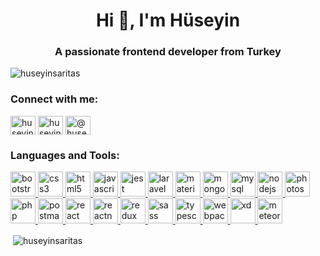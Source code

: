 <h1 align="center">Hi 👋, I'm Hüseyin</h1>
<h3 align="center">A passionate frontend developer from Turkey</h3>

<p align="left"><img src="https://komarev.com/ghpvc/?username=huseyinsaritas&label=Profile%20views&color=0e75b6&style=flat" alt="huseyinsaritas" /></p>

<h3 align="left">Connect with me:</h3>
<p align="left">
  <a href="https://codepen.io/huseyinsaritas" target="blank"
    ><img align="center" src="https://cdn.jsdelivr.net/npm/simple-icons@3.0.1/icons/codepen.svg" alt="huseyinsaritas" height="30" width="40"
  /></a>
  <a href="https://linkedin.com/in/huseyinsaritas" target="blank"
    ><img align="center" src="https://cdn.jsdelivr.net/npm/simple-icons@3.0.1/icons/linkedin.svg" alt="huseyinsaritas" height="30" width="40"
  /></a>
  <a href="https://medium.com/@huseyinsaritas" target="blank"
    ><img align="center" src="https://cdn.jsdelivr.net/npm/simple-icons@3.0.1/icons/medium.svg" alt="@huseyinsaritas" height="30" width="40"
  /></a>
</p>

<h3 align="left">Languages and Tools:</h3>
<p align="left">
  <a href="https://getbootstrap.com" target="_blank">
    <img src="https://cdn4.iconfinder.com/data/icons/vector-brand-logos/40/Bootstrap-512.png" alt="bootstrap" width="40" height="40" />
  </a>
  <a href="https://www.w3schools.com/css/" target="_blank">
    <img src="https://cdn4.iconfinder.com/data/icons/flat-brand-logo-2/512/css3-512.png" alt="css3" width="40" height="40" />
  </a>
  <a href="https://www.w3.org/html/" target="_blank">
    <img src="https://cdn4.iconfinder.com/data/icons/flat-brand-logo-2/512/html5-512.png" alt="html5" width="40" height="40" />
  </a>
  <a href="https://developer.mozilla.org/en-US/docs/Web/JavaScript" target="_blank">
    <img
      src="https://cdn2.iconfinder.com/data/icons/designer-skills/128/code-programming-javascript-software-develop-command-language-512.png"
      alt="javascript"
      width="40"
      height="40"
    />
  </a>
  <a href="https://jestjs.io" target="_blank"> <img src="https://www.vectorlogo.zone/logos/jestjsio/jestjsio-icon.svg" alt="jest" width="40" height="40" /> </a>
  <a href="https://laravel.com/" target="_blank">
    <img src="https://cdn3.iconfinder.com/data/icons/popular-services-brands/512/laravel-512.png" alt="laravel" width="40" height="40" />
  </a>
  <a href="https://materializecss.com/" target="_blank">
    <img src="https://raw.githubusercontent.com/prplx/svg-logos/5585531d45d294869c4eaab4d7cf2e9c167710a9/svg/materialize.svg" alt="materialize" width="40" height="40" />
  </a>
  <a href="https://www.mongodb.com/" target="_blank">
    <img src="https://cdn0.iconfinder.com/data/icons/hippicons-technology/64/database-alt-512.png" alt="mongodb" width="40" height="40" />
  </a>
  <a href="https://www.mysql.com/" target="_blank">
    <img src="https://cdn4.iconfinder.com/data/icons/logos-3/181/MySQL-512.png" alt="mysql" width="40" height="40" />
  </a>
  <a href="https://nodejs.org" target="_blank">
    <img src="https://cdn4.iconfinder.com/data/icons/logos-3/188/nodejs-light-512.png" alt="nodejs" width="40" height="40" />
  </a>
  <a href="https://www.photoshop.com/en" target="_blank">
    <img src="https://cdn3.iconfinder.com/data/icons/logos-brands-3/24/logo_brand_brands_logos_adobe_photoshop-512.png" alt="photoshop" width="40" height="40" />
  </a>
  <a href="https://www.php.net" target="_blank"> <img src="https://cdn3.iconfinder.com/data/icons/popular-services-brands/512/php-512.png" alt="php" width="40" height="40" /> </a>
  <a href="https://postman.com" target="_blank">
    <img src="https://user-images.githubusercontent.com/2676579/34940598-17cc20f0-f9be-11e7-8c6d-f0190d502d64.png" alt="postman" width="40" height="40" />
  </a>
  <a href="https://reactjs.org/" target="_blank">
    <img src="https://cdn0.iconfinder.com/data/icons/logos-brands-in-colors/128/react-512.png" alt="react" width="40" height="40" />
  </a>
  <a href="https://reactnative.dev/" target="_blank">
    <img src="https://www.nicepng.com/png/full/222-2224770_react-native-icon-png.png" alt="reactnative" width="40" height="40" />
  </a>
  <a href="https://redux.js.org" target="_blank">
    <img src="https://cdn.iconscout.com/icon/free/png-256/redux-283024.png" alt="redux" width="40" height="40" />
  </a>
  <a href="https://sass-lang.com" target="_blank">
    <img src="https://cdn4.iconfinder.com/data/icons/logos-and-brands/512/288_Sass_logo-512.png" alt="sass" width="40" height="40" />
  </a>
  <a href="https://www.typescriptlang.org/" target="_blank">
    <img src="https://cdn.iconscout.com/icon/free/png-256/typescript-1174965.png" alt="typescript" width="40" height="40" />
  </a>
  <a href="https://webpack.js.org" target="_blank">
    <img src="https://habrastorage.org/webt/k-/tm/2g/k-tm2gvbb_ky6gdrd-tzqrzjkf4.png" alt="webpack" width="40" height="40" />
  </a>
  <a href="https://www.adobe.com/products/xd.html" target="_blank">
    <img src="https://upload.wikimedia.org/wikipedia/commons/thumb/c/c2/Adobe_XD_CC_icon.svg/1051px-Adobe_XD_CC_icon.svg.png" alt="xd" width="40" height="40" />
  </a>
  <a href="https://www.meteor.com/" target="_blank">
    <img src="https://cdn.worldvectorlogo.com/logos/meteor-icon.svg" alt="meteor" width="40" height="40" />
  </a>
</p>

<p>&nbsp;<img align="center" src="https://github-readme-stats.vercel.app/api?username=huseyinsaritas&&count_private=true&&show_icons=true&locale=en" alt="huseyinsaritas" /></p>
